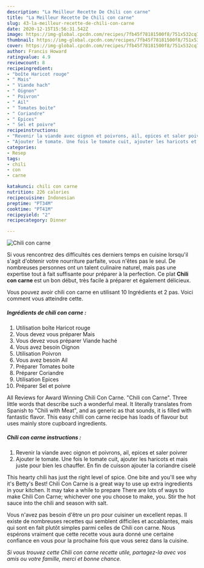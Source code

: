 ```yaml
---
description: "La Meilleur Recette De Chili con carne"
title: "La Meilleur Recette De Chili con carne"
slug: 43-la-meilleur-recette-de-chili-con-carne
date: 2020-12-15T15:56:31.542Z
image: https://img-global.cpcdn.com/recipes/7fb45f78181500f8/751x532cq70/chili-con-carne-photo-principale-de-la-recette.jpg
thumbnail: https://img-global.cpcdn.com/recipes/7fb45f78181500f8/751x532cq70/chili-con-carne-photo-principale-de-la-recette.jpg
cover: https://img-global.cpcdn.com/recipes/7fb45f78181500f8/751x532cq70/chili-con-carne-photo-principale-de-la-recette.jpg
author: Francis Howard
ratingvalue: 4.9
reviewcount: 8
recipeingredient:
- "boîte Haricot rouge"
- " Mais"
- " Viande hach"
- " Oignon"
- " Poivron"
- " Ail"
- " Tomates boite"
- " Coriandre"
- " Epices"
- " Sel et poivre"
recipeinstructions:
- "Revenir la viande avec oignon et poivrons, ail, epices et saler poivrer"
- "Ajouter le tomate. Une fois le tomate cuit, ajouter les haricots et mais juste pour bien les chauffer. En fin de cuisson ajouter la coriandre ciselé"
categories:
- Resep
tags:
- chili
- con
- carne

katakunci: chili con carne 
nutrition: 226 calories
recipecuisine: Indonesian
preptime: "PT34M"
cooktime: "PT41M"
recipeyield: "2"
recipecategory: Dinner

---
```



![Chili con carne](https://img-global.cpcdn.com/recipes/7fb45f78181500f8/751x532cq70/chili-con-carne-photo-principale-de-la-recette.jpg)

Si vous rencontrez des difficultés ces derniers temps en cuisine lorsqu'il s'agit d'obtenir votre nourriture parfaite, vous n'êtes pas le seul. De nombreuses personnes ont un talent culinaire naturel, mais pas une expertise tout à fait suffisante pour préparer à la perfection. Ce plat <strong> Chili con carne </strong> est un bon début, très facile à préparer et également délicieux.

<!--inarticleads1-->

Vous pouvez avoir chili con carne en utilisant 10 Ingrédients et 2 pas. Voici comment vous atteindre cette.

##### Ingrédients de chili con carne :

1. Utilisation boîte Haricot rouge
1. Vous devez vous préparer  Mais
1. Vous devez vous préparer  Viande haché
1. Vous avez besoin  Oignon
1. Utilisation  Poivron
1. Vous avez besoin  Ail
1. Préparer  Tomates boite
1. Préparer  Coriandre
1. Utilisation  Epices
1. Préparer  Sel et poivre


All Reviews for Award Winning Chili Con Carne. &#34;Chili con Carne&#34;. Three little words that describe such a wonderful meal. It literally translates from Spanish to &#34;Chili with Meat&#34;, and as generic as that sounds, it is filled with fantastic flavor. This easy chilli con carne recipe has loads of flavour but uses mainly store cupboard ingredients. 

<!--inarticleads2-->

##### Chili con carne instructions :

1. Revenir la viande avec oignon et poivrons, ail, epices et saler poivrer
1. Ajouter le tomate. Une fois le tomate cuit, ajouter les haricots et mais juste pour bien les chauffer. En fin de cuisson ajouter la coriandre ciselé


This hearty chili has just the right level of spice. One bite and you&#39;ll see why it&#39;s Betty&#39;s Best! Chili Con Carne is a great way to use up extra ingredients in your kitchen. It may take a while to prepare There are lots of ways to make Chili Con Carne; whichever one you choose to make, you. Stir the hot sauce into the chili and season with salt. 

<!--inarticleads1-->

<p>
Vous n'avez pas besoin d'être un pro pour cuisiner un excellent repas. Il existe de nombreuses recettes qui semblent difficiles et accablantes, mais qui sont en fait plutôt simples parmi celles de Chili con carne. Nous espérons vraiment que cette recette vous aura donné une certaine confiance en vous pour la prochaine fois que vous serez dans la cuisine.
</p>

<p>
<i>Si vous trouvez cette Chili con carne recette utile, partagez-la avec vos amis ou votre famille, merci et bonne chance.</i>
</p>
